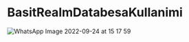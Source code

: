 # BasitRealmDatabesaKullanimi
![WhatsApp Image 2022-09-24 at 15 17 59](https://user-images.githubusercontent.com/49581443/192097540-9b6e93f7-323c-48da-9f27-8471f9c2de03.jpeg)
